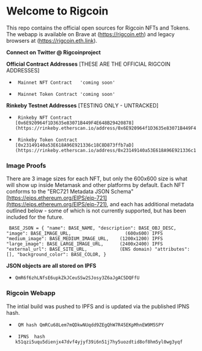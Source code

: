 # Welcome to Rigcoin

This repo contains the official open sources for Rigcoin NFTs and Tokens. The webapp is available
on Brave at (https://rigcoin.eth) and legacy browsers at (https://rigcoin.eth.link).


**Connect on Twitter @ Rigcoinproject**


**Official Contract Addresses** [THESE ARE THE OFFICIAL RIGCOIN ADDRESSES]

-      Mainnet NFT Contract   'coming soon'
-      Mainnet Token Contract 'coming soon'


**Rinkeby Testnet Addresses** [TESTING ONLY - UNTRACKED]
-      Rinkeby NFT Contract   [0x6E920964f1D3635e83071B449F4E648B29420878](https://rinkeby.etherscan.io/address/0x6E920964f1D3635e83071B449F4E648B29420878)
-      Rinkeby Token Contract [0x23149140a53E618A96E921336c18C8D873ffb7aD](https://rinkeby.etherscan.io/address/0x23149140a53E618A96E921336c18C8D873ffb7aD)


### Image Proofs

There are 3 image sizes for each NFT, but only the 600x600 size is what
will show up inside Metamask and other platforms by default. Each NFT conforms to the
"ERC721 Metadata JSON Schema" [https://eips.ethereum.org/EIPS/eip-721](https://eips.ethereum.org/EIPS/eip-721), and each has
additional metadata outlined below - some of which is not currently supported, but
has been included for the future.

` BASE_JSON = {
    "name": BASE_NAME,
    "description": BASE_OBJ_DESC,            
    "image": BASE_IMAGE_URL,                    (600x600) IPFS
    "medium_image": BASE_MEDIUM_IMAGE_URL,    (1200x1200) IPFS
    "large_image": BASE_LARGE_IMAGE_URL,      (2400x2400) IPFS
    "external_url": BASE_SITE_URL,            (ENS domain)
    "attributes": [],
    "background_color": BASE_COLOR,
}`

**JSON objects are all stored on IPFS**

-     QmR6f6zhLNfsE6upkZkJCeuSSw2SJosy3Z6aJgAC5DQFfU


### Rigcoin Webapp

The intial build was pushed to IPFS and is updated via the published IPNS hash.

-      QM hash QmRCu68Lem7mQDkwNUqdd9ZEgQhW7R45EKpMhnEW9M5SPY
-      IPNS  hash k51qzi5uqu5dienjx47dvf4yjyf39i6n51j7hy5uozdtid8of8hm5yl0wg3yqf
